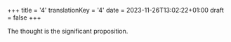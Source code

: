+++
title = '4'
translationKey = '4'
date = 2023-11-26T13:02:22+01:00
draft = false
+++

The thought is the significant proposition.
